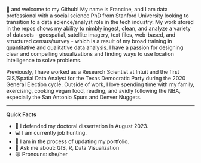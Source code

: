 👋 and welcome to my Github! My name is Francine, and I  am data professional with a social science PhD from Stanford University looking to transition to a data science/analyst role in the tech industry. My work stored in the repos shows my ability to nimbly ingest, clean, and analyze a variety of datasets - geospatial, satellite imagery, text files, web-based, and structured census/survey -  which is a result of my broad training in quantitative and qualitative data analysis. I have a passion for designing clear and compelling visualizations and finding ways to use location intelligence to solve problems. 

Previously, I have worked as a Research Scientist at Intuit and the first GIS/Spatial Data Analyst for the Texas Democratic Party during the 2020 General Election cycle. Outside of work, I love spending time with my family, exercising, cooking vegan food, reading, and avidly following the NBA, especially the San Antonio Spurs and Denver Nuggets.

******

**Quick Facts**
- 🔭 I defended my doctoral dissertation in August 2023. 
- 💻 I am currently job hunting. 
- 🌱 I am in the process of updating my portfolio. 
- 💬 Ask me about: GIS, R, Data Visualization
- 😄 Pronouns: she/her

<!---
francine-stephens/francine-stephens is a ✨ special ✨ repository because its `README.md` (this file) appears on your GitHub profile.
You can click the Preview link to take a look at your changes.
--->
